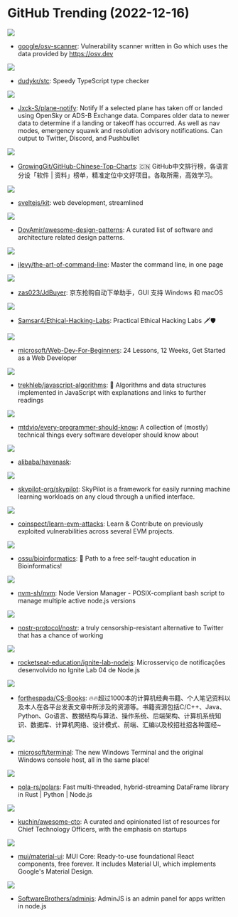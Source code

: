 # GitHub Trending (2022-12-16)

![](https://img.shields.io/badge/Go-New%20405-green?style=flat-square&logo=appveyor)
- [google/osv-scanner](https://github.com/google/osv-scanner): Vulnerability scanner written in Go which uses the data provided by https://osv.dev

![](https://img.shields.io/badge/Rust-New%20250-green?style=flat-square&logo=appveyor)
- [dudykr/stc](https://github.com/dudykr/stc): Speedy TypeScript type checker

![](https://img.shields.io/badge/Python-New%2059-green?style=flat-square&logo=appveyor)
- [Jxck-S/plane-notify](https://github.com/Jxck-S/plane-notify): Notify If a selected plane has taken off or landed using OpenSky or ADS-B Exchange data. Compares older data to newer data to determine if a landing or takeoff has occurred. As well as nav modes, emergency squawk and resolution advisory notifications. Can output to Twitter, Discord, and Pushbullet

![](https://img.shields.io/badge/Java-New%20971-green?style=flat-square&logo=appveyor)
- [GrowingGit/GitHub-Chinese-Top-Charts](https://github.com/GrowingGit/GitHub-Chinese-Top-Charts): 🇨🇳 GitHub中文排行榜，各语言分设「软件 | 资料」榜单，精准定位中文好项目。各取所需，高效学习。

![](https://img.shields.io/badge/JavaScript-New%20128-green?style=flat-square&logo=appveyor)
- [sveltejs/kit](https://github.com/sveltejs/kit): web development, streamlined

![](https://img.shields.io/badge/none-New%20636-green?style=flat-square&logo=appveyor)
- [DovAmir/awesome-design-patterns](https://github.com/DovAmir/awesome-design-patterns): A curated list of software and architecture related design patterns.

![](https://img.shields.io/badge/none-New%20222-green?style=flat-square&logo=appveyor)
- [jlevy/the-art-of-command-line](https://github.com/jlevy/the-art-of-command-line): Master the command line, in one page

![](https://img.shields.io/badge/Python-New%2077-green?style=flat-square&logo=appveyor)
- [zas023/JdBuyer](https://github.com/zas023/JdBuyer): 京东抢购自动下单助手，GUI 支持 Windows 和 macOS

![](https://img.shields.io/badge/none-New%20137-green?style=flat-square&logo=appveyor)
- [Samsar4/Ethical-Hacking-Labs](https://github.com/Samsar4/Ethical-Hacking-Labs): Practical Ethical Hacking Labs 🗡🛡

![](https://img.shields.io/badge/JavaScript-New%20175-green?style=flat-square&logo=appveyor)
- [microsoft/Web-Dev-For-Beginners](https://github.com/microsoft/Web-Dev-For-Beginners): 24 Lessons, 12 Weeks, Get Started as a Web Developer

![](https://img.shields.io/badge/JavaScript-New%20202-green?style=flat-square&logo=appveyor)
- [trekhleb/javascript-algorithms](https://github.com/trekhleb/javascript-algorithms): 📝 Algorithms and data structures implemented in JavaScript with explanations and links to further readings

![](https://img.shields.io/badge/none-New%20146-green?style=flat-square&logo=appveyor)
- [mtdvio/every-programmer-should-know](https://github.com/mtdvio/every-programmer-should-know): A collection of (mostly) technical things every software developer should know about

![](https://img.shields.io/badge/C%2B%2B-New%2072-green?style=flat-square&logo=appveyor)
- [alibaba/havenask](https://github.com/alibaba/havenask): 

![](https://img.shields.io/badge/Python-New%2096-green?style=flat-square&logo=appveyor)
- [skypilot-org/skypilot](https://github.com/skypilot-org/skypilot): SkyPilot is a framework for easily running machine learning workloads on any cloud through a unified interface.

![](https://img.shields.io/badge/Solidity-New%2079-green?style=flat-square&logo=appveyor)
- [coinspect/learn-evm-attacks](https://github.com/coinspect/learn-evm-attacks): Learn & Contribute on previously exploited vulnerabilities across several EVM projects.

![](https://img.shields.io/badge/none-New%2025-green?style=flat-square&logo=appveyor)
- [ossu/bioinformatics](https://github.com/ossu/bioinformatics): 🔬 Path to a free self-taught education in Bioinformatics!

![](https://img.shields.io/badge/Shell-New%2034-green?style=flat-square&logo=appveyor)
- [nvm-sh/nvm](https://github.com/nvm-sh/nvm): Node Version Manager - POSIX-compliant bash script to manage multiple active node.js versions

![](https://img.shields.io/badge/none-New%20151-green?style=flat-square&logo=appveyor)
- [nostr-protocol/nostr](https://github.com/nostr-protocol/nostr): a truly censorship-resistant alternative to Twitter that has a chance of working

![](https://img.shields.io/badge/TypeScript-New%2035-green?style=flat-square&logo=appveyor)
- [rocketseat-education/ignite-lab-nodejs](https://github.com/rocketseat-education/ignite-lab-nodejs): Microsserviço de notificações desenvolvido no Ignite Lab 04 de Node.js

![](https://img.shields.io/badge/none-New%20149-green?style=flat-square&logo=appveyor)
- [forthespada/CS-Books](https://github.com/forthespada/CS-Books): 🔥🔥超过1000本的计算机经典书籍、个人笔记资料以及本人在各平台发表文章中所涉及的资源等。书籍资源包括C/C++、Java、Python、Go语言、数据结构与算法、操作系统、后端架构、计算机系统知识、数据库、计算机网络、设计模式、前端、汇编以及校招社招各种面经~

![](https://img.shields.io/badge/C%2B%2B-New%2026-green?style=flat-square&logo=appveyor)
- [microsoft/terminal](https://github.com/microsoft/terminal): The new Windows Terminal and the original Windows console host, all in the same place!

![](https://img.shields.io/badge/Rust-New%20210-green?style=flat-square&logo=appveyor)
- [pola-rs/polars](https://github.com/pola-rs/polars): Fast multi-threaded, hybrid-streaming DataFrame library in Rust | Python | Node.js

![](https://img.shields.io/badge/none-New%2074-green?style=flat-square&logo=appveyor)
- [kuchin/awesome-cto](https://github.com/kuchin/awesome-cto): A curated and opinionated list of resources for Chief Technology Officers, with the emphasis on startups

![](https://img.shields.io/badge/JavaScript-New%2064-green?style=flat-square&logo=appveyor)
- [mui/material-ui](https://github.com/mui/material-ui): MUI Core: Ready-to-use foundational React components, free forever. It includes Material UI, which implements Google's Material Design.

![](https://img.shields.io/badge/TypeScript-New%2030-green?style=flat-square&logo=appveyor)
- [SoftwareBrothers/adminjs](https://github.com/SoftwareBrothers/adminjs): AdminJS is an admin panel for apps written in node.js

